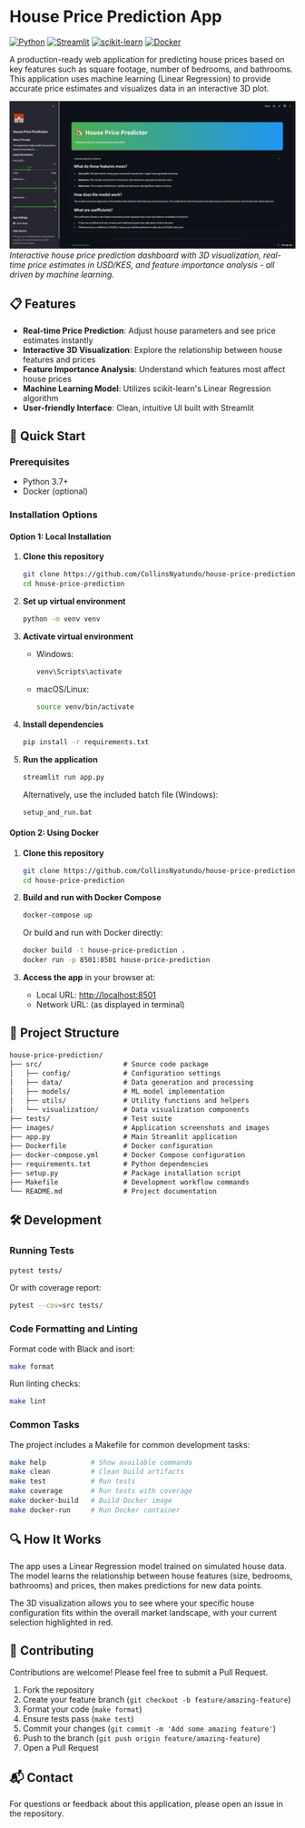 # House Price Prediction App

[![Python](https://img.shields.io/badge/Python-3.7+-blue.svg)](https://www.python.org/)
[![Streamlit](https://img.shields.io/badge/Streamlit-1.45.1-red.svg)](https://streamlit.io)
[![scikit-learn](https://img.shields.io/badge/scikit--learn-1.6.1-green.svg)](https://scikit-learn.org/)
[![Docker](https://img.shields.io/badge/Docker-Ready-blue.svg)](https://www.docker.com/)

A production-ready web application for predicting house prices based on key features such as square footage, number of bedrooms, and bathrooms. This application uses machine learning (Linear Regression) to provide accurate price estimates and visualizes data in an interactive 3D plot.

![App Screenshot](images/app-screenshot.png)
*Interactive house price prediction dashboard with 3D visualization, real-time price estimates in USD/KES, and feature importance analysis - all driven by machine learning.*

## 📋 Features

- **Real-time Price Prediction**: Adjust house parameters and see price estimates instantly
- **Interactive 3D Visualization**: Explore the relationship between house features and prices
- **Feature Importance Analysis**: Understand which features most affect house prices
- **Machine Learning Model**: Utilizes scikit-learn's Linear Regression algorithm
- **User-friendly Interface**: Clean, intuitive UI built with Streamlit

## 🚀 Quick Start

### Prerequisites

- Python 3.7+
- Docker (optional)

### Installation Options

#### Option 1: Local Installation

1. **Clone this repository**

   ```bash
   git clone https://github.com/CollinsNyatundo/house-price-prediction.git
   cd house-price-prediction
   ```

2. **Set up virtual environment**

   ```bash
   python -m venv venv
   ```

3. **Activate virtual environment**
   - Windows:

     ```bash
     venv\Scripts\activate
     ```

   - macOS/Linux:

     ```bash
     source venv/bin/activate
     ```

4. **Install dependencies**

   ```bash
   pip install -r requirements.txt
   ```

5. **Run the application**

   ```bash
   streamlit run app.py
   ```

   Alternatively, use the included batch file (Windows):

   ```bash
   setup_and_run.bat
   ```

#### Option 2: Using Docker

1. **Clone this repository**

   ```bash
   git clone https://github.com/CollinsNyatundo/house-price-prediction.git
   cd house-price-prediction
   ```

2. **Build and run with Docker Compose**

   ```bash
   docker-compose up
   ```

   Or build and run with Docker directly:

   ```bash
   docker build -t house-price-prediction .
   docker run -p 8501:8501 house-price-prediction
   ```

3. **Access the app** in your browser at:
   - Local URL: <http://localhost:8501>
   - Network URL: (as displayed in terminal)

## 📁 Project Structure

```text
house-price-prediction/
├── src/                    # Source code package
│   ├── config/             # Configuration settings
│   ├── data/               # Data generation and processing
│   ├── models/             # ML model implementation
│   ├── utils/              # Utility functions and helpers
│   └── visualization/      # Data visualization components
├── tests/                  # Test suite
├── images/                 # Application screenshots and images
├── app.py                  # Main Streamlit application
├── Dockerfile              # Docker configuration
├── docker-compose.yml      # Docker Compose configuration
├── requirements.txt        # Python dependencies
├── setup.py                # Package installation script
├── Makefile                # Development workflow commands
└── README.md               # Project documentation
```

## 🛠️ Development

### Running Tests

```bash
pytest tests/
```

Or with coverage report:

```bash
pytest --cov=src tests/
```

### Code Formatting and Linting

Format code with Black and isort:

```bash
make format
```

Run linting checks:

```bash
make lint
```

### Common Tasks

The project includes a Makefile for common development tasks:

```bash
make help           # Show available commands
make clean          # Clean build artifacts
make test           # Run tests
make coverage       # Run tests with coverage
make docker-build   # Build Docker image
make docker-run     # Run Docker container
```

## 🔍 How It Works

The app uses a Linear Regression model trained on simulated house data. The model learns the relationship between house features (size, bedrooms, bathrooms) and prices, then makes predictions for new data points.

The 3D visualization allows you to see where your specific house configuration fits within the overall market landscape, with your current selection highlighted in red.

## 🤝 Contributing

Contributions are welcome! Please feel free to submit a Pull Request.

1. Fork the repository
2. Create your feature branch (`git checkout -b feature/amazing-feature`)
3. Format your code (`make format`)
4. Ensure tests pass (`make test`)
5. Commit your changes (`git commit -m 'Add some amazing feature'`)
6. Push to the branch (`git push origin feature/amazing-feature`)
7. Open a Pull Request


## 📬 Contact

For questions or feedback about this application, please open an issue in the repository.
